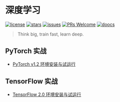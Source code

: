 # 深度学习

[![license](https://badgen.net/github/license/doocs/deep-learning?color=green)](https://github.com/doocs/deep-learning/blob/main/LICENSE)
[![stars](https://badgen.net/github/stars/doocs/deep-learning)](https://github.com/doocs/deep-learning/stargazers)
[![issues](https://badgen.net/github/open-issues/doocs/deep-learning)](https://github.com/doocs/deep-learning/issues)
[![PRs Welcome](https://badgen.net/badge/PRs/welcome/green)](http://makeapullrequest.com)
[![doocs](https://badgen.net/badge/organization/join%20us/cyan)](https://doocs.github.io/#/?id=how-to-join)

> Think big, train fast, learn deep.

## PyTorch 实战

- [PyTorch v1.2 环境安装与试运行](docs/pytorch-environment-init.md)

## TensorFlow 实战

- [TensorFlow 2.0 环境安装与试运行](docs/tensorflow2-env-init.md)
